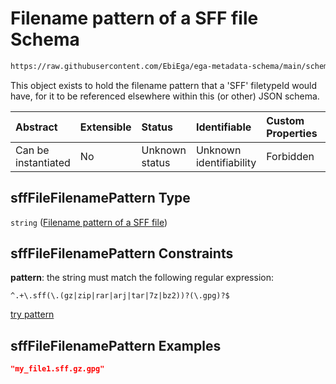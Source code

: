 # Filename pattern of a SFF file Schema

```txt
https://raw.githubusercontent.com/EbiEga/ega-metadata-schema/main/schemas/EGA.common-definitions.json#/definitions/sffFileFilenamePattern
```

This object exists to hold the filename pattern that a 'SFF' filetypeId would have, for it to be referenced elsewhere within this (or other) JSON schema.

| Abstract            | Extensible | Status         | Identifiable            | Custom Properties | Additional Properties | Access Restrictions | Defined In                                                                                           |
| :------------------ | :--------- | :------------- | :---------------------- | :---------------- | :-------------------- | :------------------ | :--------------------------------------------------------------------------------------------------- |
| Can be instantiated | No         | Unknown status | Unknown identifiability | Forbidden         | Allowed               | none                | [EGA.common-definitions.json\*](../../../schemas/EGA.common-definitions.json "open original schema") |

## sffFileFilenamePattern Type

`string` ([Filename pattern of a SFF file](ega-4-definitions-filename-pattern-of-a-sff-file.md))

## sffFileFilenamePattern Constraints

**pattern**: the string must match the following regular expression:&#x20;

```regexp
^.+\.sff(\.(gz|zip|rar|arj|tar|7z|bz2))?(\.gpg)?$
```

[try pattern](https://regexr.com/?expression=%5E.%2B%5C.sff\(%5C.\(gz%7Czip%7Crar%7Carj%7Ctar%7C7z%7Cbz2\)\)%3F\(%5C.gpg\)%3F%24 "try regular expression with regexr.com")

## sffFileFilenamePattern Examples

```json
"my_file1.sff.gz.gpg"
```
